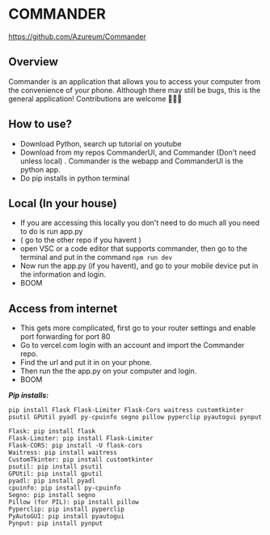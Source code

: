 # COMMANDER
https://github.com/Azureum/Commander

## Overview
Commander is an application that allows you to access your computer from the convenience of your phone. Although there may still be bugs, this is the general application! Contributions are welcome 🙏🙏🙏

## How to use? 
- Download Python, search up tutorial on youtube
- Download from my repos CommanderUI, and Commander (Don't need unless local) . Commander is the webapp and CommanderUI is the python app.
- Do pip installs in python terminal

## Local (In your house)
- If you are accessing this locally you don't need to do much all you need to do is run app.py
- ( go to the other repo if you havent )
- open VSC or a code editor that supports commander, then go to the terminal and put in the command  ``` npm run dev ```
- Now run the app.py (if you havent), and go to your mobile device put in the information and login.
-  BOOM

## Access from internet
- This gets more complicated, first go to your router settings and enable port forwarding for port 80
- Go to vercel.com login with an account and import the Commander repo.
- Find the url and put it in on your phone.
- Then run the the app.py on your computer and login.
- BOOM


 ***Pip installs:***
```
pip install Flask Flask-Limiter Flask-Cors waitress customtkinter psutil GPUtil pyadl py-cpuinfo segno pillow pyperclip pyautogui pynput

Flask: pip install flask
Flask-Limiter: pip install Flask-Limiter
Flask-CORS: pip install -U flask-cors
Waitress: pip install waitress
CustomTkinter: pip install customtkinter
psutil: pip install psutil
GPUtil: pip install gputil
pyadl: pip install pyadl
cpuinfo: pip install py-cpuinfo
Segno: pip install segno
Pillow (for PIL): pip install pillow
Pyperclip: pip install pyperclip
PyAutoGUI: pip install pyautogui
Pynput: pip install pynput
```
